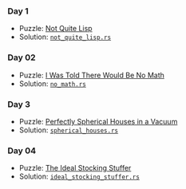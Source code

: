 ### Day 1
* Puzzle: [Not Quite Lisp](https://adventofcode.com/2015/day/1)
* Solution: [`not_quite_lisp.rs`](day-01/not_quite_lisp.rs)

### Day 02
* Puzzle: [I Was Told There Would Be No Math](https://adventofcode.com/2015/day/02)
* Solution: [`no_math.rs`](day-02/no_math.rs)

### Day 3
* Puzzle: [Perfectly Spherical Houses in a Vacuum](https://adventofcode.com/2015/day/3)
* Solution: [`spherical_houses.rs`](day-3/spherical_houses.rs)

### Day 04
* Puzzle: [The Ideal Stocking Stuffer](https://adventofcode.com/2015/day/04)
* Solution: [`ideal_stocking_stuffer.rs`](day-04/ideal_stocking_stuffer.rs)
